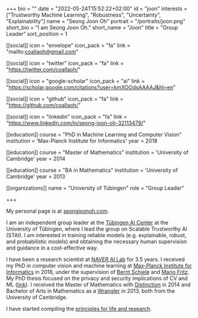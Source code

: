 +++
bio = ""
date = "2022-05-24T15:52:22+02:00"
id = "joon"
interests = ["Trustworthy Machine Learning", "Robustness", "Uncertainty", "Explainability"]
name = "Seong Joon Oh"
portrait = "/portraits/joon.png"
short_bio = "I am Seong Joon Oh."
short_name = "Joon"
title = "Group Leader"
sort_position = 1

[[social]]
    icon = "envelope"
    icon_pack = "fa"
    link = "mailto:coallaoh@gmail.com"

[[social]]
    icon = "twitter"
    icon_pack = "fa"
    link = "https://twitter.com/coallaoh/"

[[social]]
    icon = "google-scholar"
    icon_pack = "ai"
    link = "https://scholar.google.com/citations?user=kmXOOdsAAAAJ&hl=en"

[[social]]
    icon = "github"
    icon_pack = "fa"
    link = "https://github.com/coallaoh/"

[[social]]
    icon = "linkedin"
    icon_pack = "fa"
    link = "https://www.linkedin.com/in/seong-joon-oh-32113479/"

[[education]]
    course = "PhD in Machine Learning and Computer Vision"
    institution = 'Max-Planck Institute for Informatics'
    year = 2018

[[education]]
    course = "Master of Mathematics"
    institution = 'University of Cambridge'
    year = 2014

[[education]]
    course = "BA in Mathematics"
    institution = 'University of Cambridge'
    year = 2013

[[organizations]]
    name = "University of Tübingen"
    role = "Group Leader"

+++

My personal page is at [seongjoonoh.com](https://coallaoh.github.io/).

I am an independent group leader at the [Tübingen AI Center](https://tuebingen.ai/) at the University of Tübingen, where I lead the group on Scalable Trustworthy AI (STAI). I am interested in training reliable models (e.g. explainable, robust, and probabilistic models) and obtaining the necessary human supervision and guidance in a cost-effective way.

I have been a research scientist at [NAVER AI Lab](https://github.com/naver-ai) for 3.5 years. I received my PhD in computer vision and machine learning at [Max-Planck Institute for Informatics](https://www.mpi-inf.mpg.de/departments/computer-vision-and-machine-learning) in 2018, under the supervision of [Bernt Schiele](https://www.mpi-inf.mpg.de/departments/computer-vision-and-machine-learning/people/bernt-schiele) and [Mario Fritz](https://cispa.saarland/group/fritz/). My PhD thesis focused on the privacy and security implications of CV and ML ([link](https://publikationen.sulb.uni-saarland.de/handle/20.500.11880/27146)). I received the Master of Mathematics with [Distinction](https://en.wikipedia.org/wiki/Part_III_of_the_Mathematical_Tripos) in 2014 and Bachelor of Arts in Mathematics as a [Wrangler](https://en.wikipedia.org/wiki/Wrangler_(University_of_Cambridge)) in 2013, both from the University of Cambridge.

I have started compiling the [principles for life and research](https://github.com/coallaoh/Principles).
